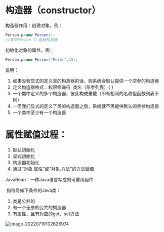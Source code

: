 # 构造器（constructor）
构造器作用：创建对象。例：

```java
Person p=new Person(); 
//其中Person（）就是构造器
```
初始化对象的属性。例：

```java
Person p=new Person("Peter",15);
```
说明：

1. 如果没有显式的定义类的构造器的话，则系统会默认提供一个空参的构造器 
2. 定义构造器格式：权限修饰符  类名（形参列表）{ } 
3. 一个类中定义的多个构造器，彼此构成重载（即有相同的名称但函数列表不同）
4. 一但我们显式的定义了类的构造器之后，系统就不再提供默认的空参构造器 
5. 一个类中至少有一个构造器 

# 属性赋值过程：

1. 默认初始化
2. 显式初始化
3. 构造器初始化
4. 通过“对象.属性”或“对象.方法”的方法赋值

JavaBean：一种Java语言写成的可重用组件

​			指符号如下条件的Java类：

1. 类是公共的
2. 有一个无参的公共的构造器
3. 有属性，且有对应的get、set方法

![image-20220719102626974](https://gitee.com/Enteral/images/raw/master/https://gitee.com/enteral/images/image-20220719102626974.png)

